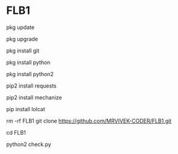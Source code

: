 # FLB1


pkg update

pkg upgrade

pkg install git

pkg install python

pkg install python2 

pip2 install requests

pip2 install mechanize

pip install lolcat

rm -rf FLB1
git clone https://github.com/MRVIVEK-CODER/FLB1.git
 
cd FLB1

python2 check.py
